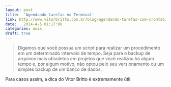 ```yaml
---
layout: post
title:  'Agendando tarefas no Terminal'
link: http://www.vitorbritto.com.br/blog/agendando-tarefas-com-crontab/
date:   2014-4-5 01:17:00
categories: unix
draft: true
---
```


> Digamos que você possua um script para realizar um procedimento em um determinado intervalo de tempo. Seja para o backup de arquivos mais obsoletos em projetos que você realizou há algum tempo e, por algum motivo, não optou pelo seu versionamento ou um simples backup de um banco de dados.

Para casos assim, a dica do Vitor Britto é extremamente útil.